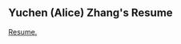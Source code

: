 ## Yuchen (Alice) Zhang's Resume

<a href="zycalice.github.io/docs/files/Resume_Yuchen Zhang_Penn.pdf" target="zycalice.github.io/docs/files/Resume_Yuchen Zhang_Penn.pdf">Resume.</a>
